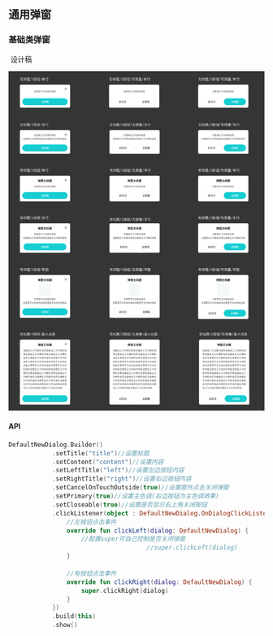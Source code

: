 ## 通用弹窗

 ### 基础类弹窗

​																						设计稿

<img src="image-20220403110112802.png" alt="image-20220403110112802" style="zoom:100%;" />

#### API

``` kotlin
DefaultNewDialog.Builder()
            .setTitle("title")//设置标题
            .setContent("content")//设置内容
            .setLeftTitle("left")//设置左边按钮内容
            .setRightTitle("right")//设置右边按钮内容
            .setCancelOnTouchOutside(true)//设置窗外点击关闭弹窗
            .setPrimary(true)//设置主色调(右边按钮为主色调效果)
            .setCloseable(true)//设置是否显示右上角关闭按钮
            .clickListener(object : DefaultNewDialog.OnDialogClickListener() {
                //左按钮点击事件
                override fun clickLeft(dialog: DefaultNewDialog) {
                    //配置super可自己控制是否关闭弹窗
									  //super.clickLeft(dialog)
                }

                //有按钮点击事件
                override fun clickRight(dialog: DefaultNewDialog) {
                    super.clickRight(dialog)
                }
            })
            .build(this)
            .show()
```



